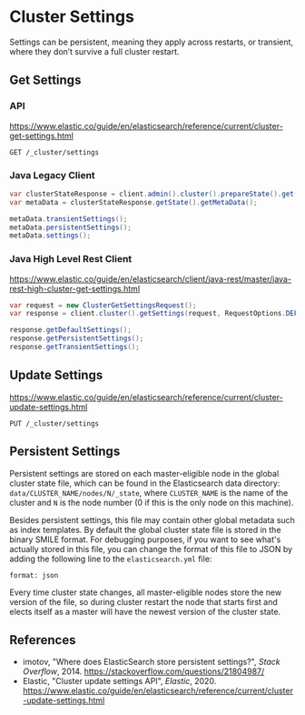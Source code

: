 # Cluster Settings

Settings can be persistent, meaning they apply across restarts, or transient,
where they don’t survive a full cluster restart.

## Get Settings

### API

<https://www.elastic.co/guide/en/elasticsearch/reference/current/cluster-get-settings.html>

```
GET /_cluster/settings
```

### Java Legacy Client

```java
var clusterStateResponse = client.admin().cluster().prepareState().get();
var metaData = clusterStateResponse.getState().getMetaData();

metaData.transientSettings();
metaData.persistentSettings();
metaData.settings();
```

### Java High Level Rest Client

<https://www.elastic.co/guide/en/elasticsearch/client/java-rest/master/java-rest-high-cluster-get-settings.html>

```java
var request = new ClusterGetSettingsRequest();
var response = client.cluster().getSettings(request, RequestOptions.DEFAULT);

response.getDefaultSettings();
response.getPersistentSettings();
response.getTransientSettings();
```

## Update Settings

<https://www.elastic.co/guide/en/elasticsearch/reference/current/cluster-update-settings.html>

```
PUT /_cluster/settings
```

## Persistent Settings

Persistent settings are stored on each master-eligible node in the global
cluster state file, which can be found in the Elasticsearch data directory:
`data/CLUSTER_NAME/nodes/N/_state`, where `CLUSTER_NAME` is the name of the
cluster and `N` is the node number (0 if this is the only node on this
machine).

Besides persistent settings, this file may contain other global metadata such as
index templates. By default the global cluster state file is stored in the
binary SMILE format. For debugging purposes, if you want to see what's actually
stored in this file, you can change the format of this file to JSON by adding
the following line to the `elasticsearch.yml` file:

    format: json

Every time cluster state changes, all master-eligible nodes store the new
version of the file, so during cluster restart the node that starts first and
elects itself as a master will have the newest version of the cluster state.

## References

- imotov, "Where does ElasticSearch store persistent settings?", _Stack Overflow_, 2014.
  <https://stackoverflow.com/questions/21804987/>
- Elastic, "Cluster update settings API", _Elastic_, 2020.
  <https://www.elastic.co/guide/en/elasticsearch/reference/current/cluster-update-settings.html>
